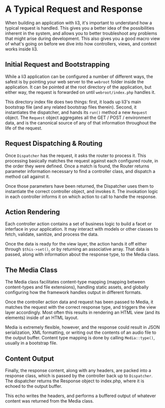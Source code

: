 # A Typical Request and Response

When building an application with li3, it's important to understand how a typical request is handled. This gives you a better idea of the possibilities inherent in the system, and allows you to better troubleshoot any problems that might arise during development. This also gives you a good macro view of what's going on before we dive into how controllers, views, and context works inside li3.

## Initial Request and Bootstrapping

While a li3 application can be configured a number of different ways, the safest is by pointing your web server to the `webroot` folder inside the application. It can be pointed at the root directory of the application, but either way, the request is forwarded on until `webroot/index.php` handles it.

This directory index file does two things: first, it loads up li3's main bootstrap file (and any related bootstrap files therein). Second, it instantiates the dispatcher, and hands its `run()` method a new `Request` object. The `Request` object aggregates all the GET / POST / environment data, and is the canonical source of any of that information throughout the life of the request.

## Request Dispatching & Routing

Once `Dispatcher` has the request, it asks the router to process it. This processing basically matches the request against each configured route, in the order they were defined. Once a match is found, the Router returns parameter information necessary to find a controller class, and dispatch a method call against it.

Once those parameters have been returned, the Dispatcher uses them to instantiate the correct controller object, and invokes it. The invokation logic in each controller informs it on which action to call to handle the response.

## Action Rendering

Each controller action contains a set of business logic to build a facet or interface in your application. It may interact with models or other classes to fetch, validate, sanitize, and process the data.

Once the data is ready for the view layer, the action hands it off either through `$this->set()`, or by returning an associative array. That data is passed, along with information about the response type, to the Media class.

## The Media Class

The Media class facilitates content-type mapping (mapping between content-types and file extensions), handling static assets, and globally configuring how the framework handles output in different formats.

Once the controller action data and request has been passed to Media, it matches the request with the correct response type, and triggers the view layer accordingly. Most often this results in rendering an HTML view (and its elements) inside of an HTML layout.

Media is extremely flexible, however, and the response could result in JSON serialization, XML formatting, or writing out the contents of an audio file to the output buffer. Content type mapping is done by calling `Media::type()`, usually in a bootstrap file.

## Content Output

Finally, the response content, along with any headers, are packed into a response class, which is passed by the controller back up to `Dispatcher`. The dispatcher returns the Response object to index.php, where it is echoed to the output buffer.

This echo writes the headers, and performs a buffered output of whatever content was returned from the Media class.
